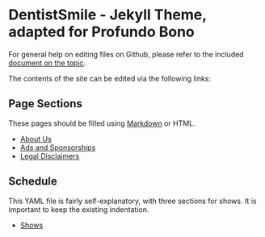 # DentistSmile - Jekyll Theme, adapted for Profundo Bono

For general help on editing files on Github, please refer to the included [document on the topic](EDITING.md).

The contents of the site can be edited via the following links:

## Page Sections

These pages should be filled using [Markdown](https://www.markdownguide.org/basic-syntax/) or HTML.

* [About Us](https://github.com/catloafsoft/profundobono.com/blob/master/_includes/about.md)
* [Ads and Sponsorships](https://github.com/catloafsoft/profundobono.com/blob/master/_includes/ads.md)
* [Legal Disclaimers](https://github.com/catloafsoft/profundobono.com/blob/master/_includes/legal.md)

## Schedule

This YAML file is fairly self-explanatory, with three sections for shows. It is important to keep the existing indentation.

* [Shows](https://github.com/catloafsoft/profundobono.com/blob/master/_data/show.yml)